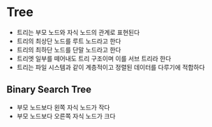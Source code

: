 # Tree

- 트리는 부모 노드와 자식 노드의 관계로 표현된다
- 트리의 최상단 노드를 루트 노드라고 한다
- 트리의 최하단 노드를 단말 노드라고 한다
- 트리엣 일부를 떼어내도 트리 구조이며 이를 서브 트리라 한다
- 트리는 파일 시스템과 같이 계층적이고 정렬된 데이터를 다루기에 적합하다

## Binary Search Tree
- 부모 노드보다 왼쪽 자식 노드가 작다
- 부모 노드보다 오른쪽 자식 노드가 크다